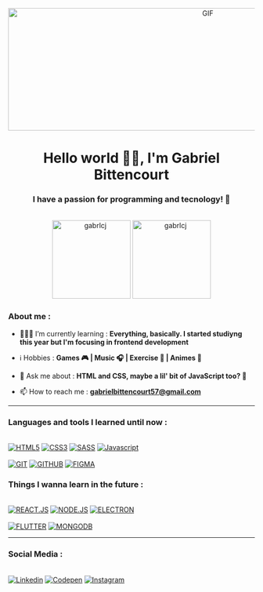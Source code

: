 <div align="center">
    <img src="https://i.pinimg.com/originals/f1/a7/d1/f1a7d195f899f335f6444a3e19afcb54.gif" alt="GIF" title="GIF SKY" width="800" height="250"/>
</div>
<h1 align="center">Hello world 👋🏽, I'm Gabriel Bittencourt</h1>
<h3 align="center">I have a passion for programming and tecnology! 🚀</h3><br>

<div align="center">
    <img height="160em" src="https://github-readme-stats.vercel.app/api?username=gabrlcj&show_icons=true&theme=tokyonight&title_color=ffffff&text_color=00ff84&locale=en" alt="gabrlcj" />
    <img height="160em" src="https://github-readme-stats.vercel.app/api/top-langs?username=gabrlcj&show_icons=true&theme=tokyonight&title_color=ffffff&text_color=00ff84&locale=en&layout=compact" alt="gabrlcj" />
</div>

<h3>About me :</h3>

- 👨🏽‍💻 I’m currently learning : **Everything, basically. I started studiyng this year but I'm focusing in frontend development**

- ℹ️ Hobbies : **Games 🎮 | Music 🎧 | Exercise 🏃 | Animes 🏯**

- 💬 Ask me about : **HTML and CSS, maybe a lil' bit of JavaScript too? 👀**

- 📫 How to reach me : **gabrielbittencourt57@gmail.com**

---

<div>
  <h3>Languages and tools I learned until now :</h3><br>
    <a href="https://"><img src="https://img.shields.io/static/v1?label=&message=HTML5&color=%23E34F26&style=for-the-badge&logo=html5&logoColor=whitesmoke" alt="HTML5"></a>
    <a href="https://"><img src="https://img.shields.io/static/v1?label=&message=CSS3&color=%231572B6&style=for-the-badge&logo=css3&logoColor=whitesmoke" alt="CSS3"></a>
    <a href="https://"><img src="https://img.shields.io/static/v1?label=&message=SASS&color=%23CC6699&style=for-the-badge&logo=sass&logoColor=whitesmoke" alt="SASS"></a>
    <a href="https://"><img src="https://img.shields.io/static/v1?label=&message=Javascript&color=%23F7DF1E&style=for-the-badge&logo=javascript&logoColor=grey" alt="Javascript"> </a><br><br>
    <a href="https://"><img src="https://img.shields.io/static/v1?label=&message=GIT&color=%23F05032&style=for-the-badge&logo=git&logoColor=whitesmoke" alt="GIT"></a>
    <a href="https://"><img src="https://img.shields.io/static/v1?label=&message=GITHUB&color=%23181717&style=for-the-badge&logo=github&logoColor=whitesmoke" alt="GITHUB"></a>
    <a href="https://"><img src="https://img.shields.io/static/v1?label=&message=FIGMA&color=%23552d84&style=for-the-badge&logo=figma&logoColor=whitesmoke" alt="FIGMA"></a>
</div>

<div>
  <h3>Things I wanna learn in the future :</h3><br>
    <a href="https://"><img src="https://img.shields.io/static/v1?label=&message=REACT.JS&color=%2361DAFB&style=for-the-badge&logo=react&logoColor=grey" alt="REACT.JS"></a>
    <a href="https://"><img src="https://img.shields.io/static/v1?label=&message=NODE.JS&color=%23339933&style=for-the-badge&logo=node.js&logoColor=whitesmoke" alt="NODE.JS"></a>
    <a href="https://"><img src="https://img.shields.io/static/v1?label=&message=ELECTRON&color=%2347848F&style=for-the-badge&logo=electron&logoColor=whitesmoke" alt="ELECTRON"></a><br><br>
    <a href="https://"><img src="https://img.shields.io/static/v1?label=&message=FLUTTER&color=%2302569B&style=for-the-badge&logo=flutter&logoColor=whitesmoke" alt="FLUTTER"></a>
    <a href="https://"><img src="https://img.shields.io/static/v1?label=&message=MONGODB&color=%2347A248&style=for-the-badge&logo=mongodb&logoColor=whitesmoke" alt="MONGODB"></a>
</div>

___

<div>
  <h3>Social Media :</h3><br>
    <a href="https://www.linkedin.com/in/gabrielbittencourtpenteado/" target="_blank"><img src="https://img.shields.io/static/v1?label=&message=Linkedin&color=darkblue&style=for-the-badge&logo=linkedin&logoColor=whitesmoke" alt="Linkedin"></a>
    <a href="https://codepen.io/gabrlcj" target="_blank"><img src="https://img.shields.io/static/v1?label=&message=Codepen&color=%23000000&style=for-the-badge&logo=codepen&logoColor=whitesmoke" alt="Codepen"></a>
    <a href="https://www.instagram.com/gabrlcj/" target="_blank"><img src="https://img.shields.io/static/v1?label=&message=Instagram&color=lightpink&style=for-the-badge&logo=instagram&logoColor=black" alt="Instagram"></a>
</div>
